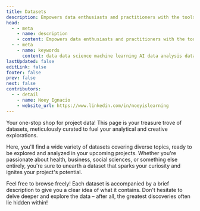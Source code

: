 ```yaml
---
title: Datasets
description: Empowers data enthusiasts and practitioners with the tools and knowledge to unlock the potential of data.
head:
  - - meta
    - name: description
    - content: Empowers data enthusiasts and practitioners with the tools and knowledge to unlock the potential of data.
  - - meta
    - name: keywords
      content: data data science machine learning AI data analysis data-driven data enthusiasts data practitioners
lastUpdated: false
editLink: false
footer: false
prev: false
next: false
contributors:
  - - detail
    - name: Noey Ignacio
    - website_url: https://www.linkedin.com/in/noeyislearning
---
```


<ImageCard 
  img_url="https://i.imgur.com/aCS4mzS.png" 
/>

Your one-stop shop for project data! This page is your treasure trove of datasets, meticulously curated to fuel your analytical and creative explorations.

Here, you'll find a wide variety of datasets covering diverse topics, ready to be explored and analyzed in your upcoming projects. Whether you're passionate about health, business, social sciences, or something else entirely, you're sure to unearth a dataset that sparks your curiosity and ignites your project's potential.

Feel free to browse freely! Each dataset is accompanied by a brief description to give you a clear idea of what it contains. Don't hesitate to delve deeper and explore the data – after all, the greatest discoveries often lie hidden within!
